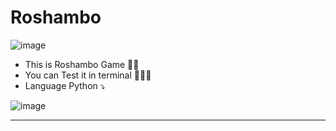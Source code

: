 # Roshambo

![image](https://user-images.githubusercontent.com/78273715/155205313-71f9f2c5-396a-4f45-b776-348235ed1b04.png)
- This is Roshambo Game 🖖🏻
- You can Test it in terminal 👨🏻‍💻
- Language Python ⤵

![image](https://user-images.githubusercontent.com/78273715/155206546-e4ee6ab4-3dc0-43fb-8e48-a44fa8854f50.png)

----------------------------------------------------------------------------------------------------------------------


